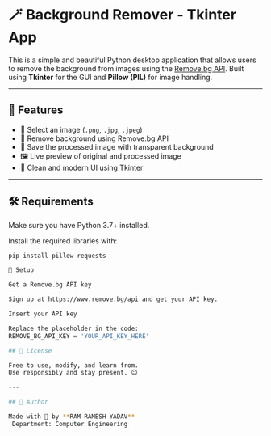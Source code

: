 # 🪄 Background Remover - Tkinter App

This is a simple and beautiful Python desktop application that allows users to remove the background from images using the [Remove.bg API](https://www.remove.bg/api). Built using **Tkinter** for the GUI and **Pillow (PIL)** for image handling.

---

## 🚀 Features

- 📂 Select an image (`.png`, `.jpg`, `.jpeg`)
- 🧼 Remove background using Remove.bg API
- 💾 Save the processed image with transparent background
- 🖼️ Live preview of original and processed image
- 🎨 Clean and modern UI using Tkinter

---

## 🛠️ Requirements

Make sure you have Python 3.7+ installed.

Install the required libraries with:

```bash
pip install pillow requests

🔑 Setup

Get a Remove.bg API key

Sign up at https://www.remove.bg/api and get your API key.

Insert your API key

Replace the placeholder in the code:
REMOVE_BG_API_KEY = 'YOUR_API_KEY_HERE'

## 📜 License

Free to use, modify, and learn from.
Use responsibly and stay present. 😉

---

## 🙌 Author

Made with 🌟 by **RAM RAMESH YADAV**
 Department: Computer Engineering

